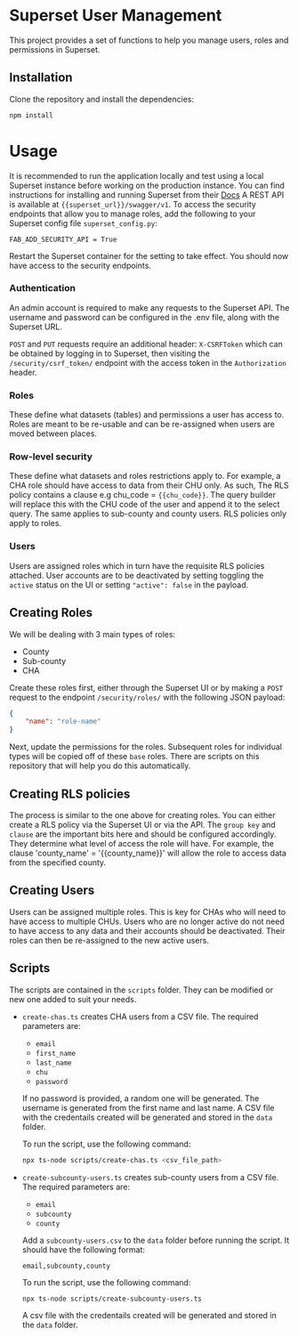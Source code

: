# Superset User Management

This project provides a set of functions to help you manage users, roles and permissions in Superset.

## Installation

Clone the repository and install the dependencies:
```bash
npm install
```


# Usage

It is recommended to run the application locally and test using a local Superset instance before working on the production instance. You can find instructions for installing and running Superset from their [Docs](https://superset.apache.org/docs/quickstart/)
A REST API is available at `{{superset_url}}/swagger/v1`. To access the security endpoints that allow you to manage roles, add the 
following to your Superset config file `superset_config.py`:

`FAB_ADD_SECURITY_API = True`

Restart the Superset container for the setting to take effect. You should now have access to the security endpoints.

### Authentication

An admin account is required to make any requests to the Superset API. The username and password can be configured in the .env file, along with the Superset URL. 

`POST` and `PUT` requests require an additional header: `X-CSRFToken` which can be obtained by logging in to Superset, then visiting the `/security/csrf_token/` endpoint with the access token in the `Authorization` header.

### Roles

These define what datasets (tables) and permissions a user has access to. Roles are meant to be re-usable and can be re-assigned when users are moved between places. 

### Row-level security

These define what datasets and roles restrictions apply to. For example, a CHA role should have access to data from their CHU only. 
As such, The RLS policy contains a clause e.g chu_code = `{{chu_code}}`. The query builder will replace this with the CHU code of the user and append it to the select query. The same applies to sub-county and county users. RLS policies only apply to roles.

### Users

Users are assigned roles which in turn have the requisite RLS policies attached. User accounts are to be deactivated by setting toggling the `active` status on the UI or setting `"active": false` in the payload.


## Creating Roles

We will be dealing with 3 main types of roles:
- County
- Sub-county
- CHA

Create these roles first, either through the Superset UI or by making a `POST` request to the endpoint `/security/roles/` with the following JSON payload:

```json
{
    "name": "role-name"
}
```

Next, update the permissions for the roles. Subsequent roles for individual types will be copied off of these `base` roles. 
There are scripts on this repository that will help you do this automatically. 

## Creating RLS policies

The process is similar to the one above for creating roles. You can either create a RLS policy via the Superset UI or via the API.  The `group key` and `clause` are the important bits here and should be configured accordingly. They determine what level of access the role will have. For example, the clause 'county_name' = '{{county_name}}' will allow the role to access data from the specified county. 

## Creating Users

Users can be assigned multiple roles. This is key for CHAs who will need to have access to multiple CHUs. Users who are no longer active do not need to have access to any data and their accounts should be deactivated. Their roles can then be re-assigned to the new active users.


## Scripts

The scripts are contained in the `scripts` folder. They can be modified or new one added to suit your needs. 

- `create-chas.ts` creates CHA users from a CSV file. The required parameters are:
    - `email`
    - `first_name`
    - `last_name`
    - `chu`
    - `password`
    
    If no password is provided, a random one will be generated. The username is generated from the first name and last name. A CSV file with the credentails created will be generated and stored in the `data` folder. 
    
    To run the script, use the following command:
    ```bash
    npx ts-node scripts/create-chas.ts <csv_file_path>
    ```

- `create-subcounty-users.ts` creates sub-county users from a CSV file. The required parameters are:
    - `email`
    - `subcounty`
    - `county`
    
    Add a `subcounty-users.csv` to the `data` folder before running the script. It should have the following format:
    ```csv
    email,subcounty,county
    ```

    To run the script, use the following command:
    ```bash
    npx ts-node scripts/create-subcounty-users.ts
    ```

    A csv file with the credentails created will be generated and stored in the `data` folder.